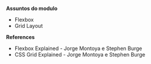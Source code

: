 **Assuntos do modulo**

- Flexbox
- Grid Layout

**References**
- Flexbox Explained - Jorge Montoya e Stephen Burge
- CSS Grid Explained - Jorge Montoya e Stephen Burge